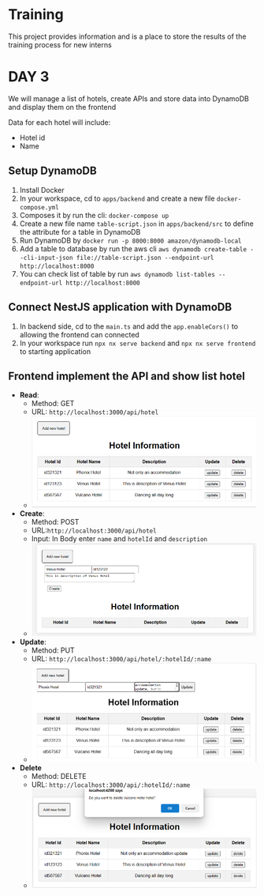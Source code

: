 # Training

This project provides information and is a place to store the results of the training process for new interns

# DAY 3

We will manage a list of hotels, create APIs and store data into DynamoDB and display them on the frontend

Data for each hotel will include:

- Hotel id
- Name

## Setup DynamoDB

1. Install Docker
2. In your workspace, cd to `apps/backend` and create a new file `docker-compose.yml`
3. Composes it by run the cli: `docker-compose up`
4. Create a new file name `table-script.json` in `apps/backend/src` to define the attribute for a table in DynamoDB
5. Run DynamoDB by `docker run -p 8000:8000 amazon/dynamodb-local`
6. Add a table to database by run the aws cli `aws dynamodb create-table --cli-input-json file://table-script.json --endpoint-url http://localhost:8000`
7. You can check list of table by run `aws dynamodb list-tables --endpoint-url http://localhost:8000`

## Connect NestJS application with DynamoDB

1. In backend side, cd to the `main.ts` and add the `app.enableCors()` to allowing the frontend can connected
2. In your workspace run `npx nx serve backend` and `npx nx serve frontend` to starting application

## Frontend implement the API and show list hotel

- **Read**:
  - Method: GET
  - URL: `http://localhost:3000/api/hotel`
   - ![alt text](./apps/docs/image-1.png)
- **Create**:
  - Method: POST
  - URL:`http://localhost:3000/api/hotel`
  - Input: In Body enter `name` and `hotelId` and `description`
  - ![alt text](./apps/docs/image.png)
- **Update**:
  - Method: PUT
  - URL: `http://localhost:3000/api/hotel/:hotelId/:name`
  - ![alt text](./apps/docs/image-2.png)
- **Delete**
  - Method: DELETE
  - URL: `http://localhost:3000/api/:hotelId/:name`
  - ![alt text](./apps/docs/image-3.png)
